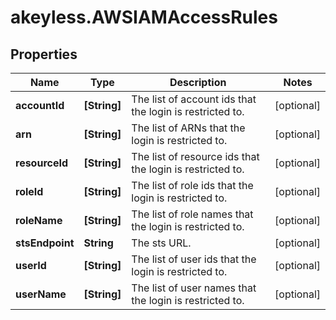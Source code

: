 # akeyless.AWSIAMAccessRules

## Properties

Name | Type | Description | Notes
------------ | ------------- | ------------- | -------------
**accountId** | **[String]** | The list of account ids that the login is restricted to. | [optional] 
**arn** | **[String]** | The list of ARNs that the login is restricted to. | [optional] 
**resourceId** | **[String]** | The list of resource ids that the login is restricted to. | [optional] 
**roleId** | **[String]** | The list of role ids that the login is restricted to. | [optional] 
**roleName** | **[String]** | The list of role names that the login is restricted to. | [optional] 
**stsEndpoint** | **String** | The sts URL. | [optional] 
**userId** | **[String]** | The list of user ids that the login is restricted to. | [optional] 
**userName** | **[String]** | The list of user names that the login is restricted to. | [optional] 


